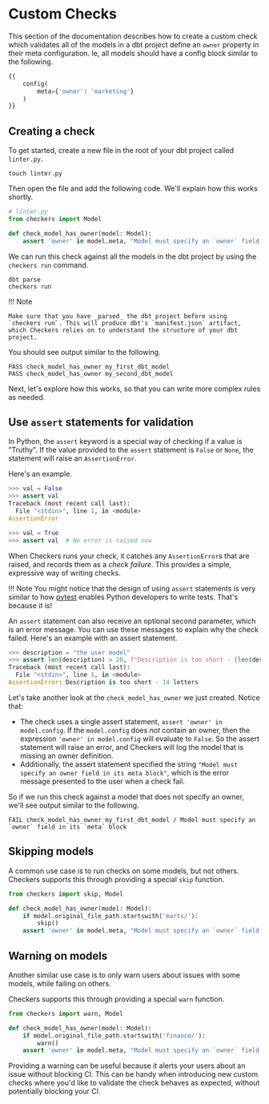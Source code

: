 # Custom Checks

This section of the documentation describes how to create a custom check which validates all of the models in a dbt project define an `owner` property in their meta configuration. Ie, all models should have a config block similar to the following.

```sql
{{
    config(
        meta={'owner': 'marketing'}
    )
}}
```

## Creating a check

To get started, create a new file in the root of your dbt project called `linter.py`.

```
touch linter.py
```

Then open the file and add the following code. We'll explain how this works shortly.


```py
# linter.py
from checkers import Model

def check_model_has_owner(model: Model):
    assert 'owner' in model.meta, "Model must specify an `owner` field in its `meta` block"

```

We can run this check against all the models in the dbt project by using the `checkers run` command.

```
dbt parse
checkers run
```

!!! Note

    Make sure that you have _parsed_ the dbt project before using `checkers run`. This will produce dbt's `manifest.json` artifact, which Checkers relies on to understand the structure of your dbt project.

You should see output similar to the following.

```
PASS check_model_has_owner my_first_dbt_model
PASS check_model_has_owner my_second_dbt_model
```

Next, let's explore how this works, so that you can write more complex rules as needed.

## Use `assert` statements for validation

In Python, the `assert` keyword is a special way of checking if a value is "Truthy". If the value provided to the `assert` statement is `False` or `None`, the statement will raise an `AssertionError`.

Here's an example.

```py
>>> val = False
>>> assert val
Traceback (most recent call last):
  File "<stdin>", line 1, in <module>
AssertionError

>>> val = True
>>> assert val  # No error is raised now
```

When Checkers runs your check, it catches any `AssertionError`s that are raised, and records them as a _check failure_. This provides a simple, expressive way of writing checks.

!!! Note
    You might notice that the design of using `assert` statements is very similar to how [pytest](https://docs.pytest.org/en/stable/) enables Python developers to write tests. That's because it is!

An `assert` statement can also receive an optional second parameter, which is an error message. You can use these messages to explain why the check failed. Here's an example with an assert statement.

```py
>>> description = "the user model"
>>> assert len(description) > 20, f"Description is too short - {len(description)} letters"
Traceback (most recent call last):
  File "<stdin>", line 1, in <module>
AssertionError: Description is too short - 14 letters
```

Let's take another look at the `check_model_has_owner` we just created. Notice that:

- The check uses a single assert statement, `assert 'owner' in model.config`. If the `model.config` does _not_ contain an owner, then the expression `'owner' in model.config` will evaluate to `False`. So the assert statement will raise an error, and Checkers will log the model that is missing an owner definition.
- Additionally, the assert statement specified the string `"Model must specify an owner field in its meta block"`, which is the error message presented to the user when a check fail.

So if we run this check against a model that does not specify an owner, we'll see output similar to the following.

```
FAIL check_model_has_owner my_first_dbt_model / Model must specify an `owner` field in its `meta` block
```

## Skipping models

A common use case is to run checks on some models, but not others. Checkers supports this through providing a special `skip` function.

```py
from checkers import skip, Model

def check_model_has_owner(model: Model):
    if model.original_file_path.startswith('marts/'):
        skip()
    assert 'owner' in model.meta, "Model must specify an `owner` field in its `meta` block"
```

## Warning on models

Another similar use case is to only warn users about issues with some models, while failing on others.

Checkers supports this through providing a special `warn` function.

```py
from checkers import warn, Model

def check_model_has_owner(model: Model):
    if model.original_file_path.startswith('finance/'):
        warn()
    assert 'owner' in model.meta, "Model must specify an `owner` field in its `meta` block"
```

Providing a warning can be useful because it alerts your users about an issue without blocking CI. This can be handy when introducing new custom checks where you'd like to validate the check behaves as expected, without potentially blocking your CI.
